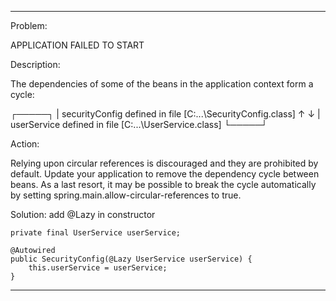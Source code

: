 ***************************
Problem:

APPLICATION FAILED TO START


Description:

The dependencies of some of the beans in the application context form a cycle:

┌─────┐
|  securityConfig defined in file [C:\...\SecurityConfig.class]
↑     ↓
|  userService defined in file [C:\...\UserService.class]
└─────┘


Action:

Relying upon circular references is discouraged and they are prohibited by default. Update your application to remove the dependency cycle between beans. As a last resort, it may be possible to break the cycle automatically by setting spring.main.allow-circular-references to true.


Solution: add @Lazy in constructor

    private final UserService userService;

    @Autowired
    public SecurityConfig(@Lazy UserService userService) {
        this.userService = userService;
    }
***************************
